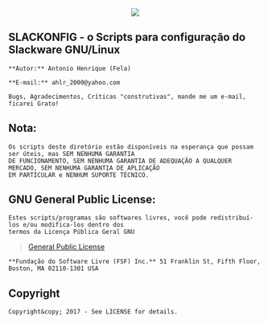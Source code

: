 <div align="center"><img src="https://github.com/ahlrodrigues/slackonfig/blob/master/Imgs/Slackware1.png"></div> 



**SLACKONFIG** - o Scripts para configuração do Slackware GNU/Linux
--------------

```
**Autor:** Antonio Henrique (Fela)

**E-mail:** ahlr_2000@yahoo.com

Bugs, Agradecimentos, Críticas "construtivas", mande me um e-mail, ficarei Grato!
```

**Nota:**
----------
```
Os scripts deste diretório estão disponíveis na esperança que possam ser úteis, mas SEM NENHUMA GARANTIA
DE FUNCIONAMENTO, SEM NENHUMA GARANTIA DE ADEQUAÇÃO A QUALQUER MERCADO, SEM NENHUMA GARANTIA DE APLICAÇÃO
EM PARTICULAR e NENHUM SUPORTE TÉCNICO.
```

**GNU General Public License:**
-------------------------------
```
Estes scripts/programas são softwares livres, você pode redistribuí-los e/ou modifica-los dentro dos
termos da Licença Pública Geral GNU
```
> [General Public License](https://pt.wikipedia.org/wiki/GNU_General_Public_License)

```
**Fundação do Software Livre (FSF) Inc.** 51 Franklin St, Fifth Floor, Boston, MA 02110-1301 USA
```

**Copyright**
-------------
```
Copyright&copy; 2017 - See LICENSE for details.
```